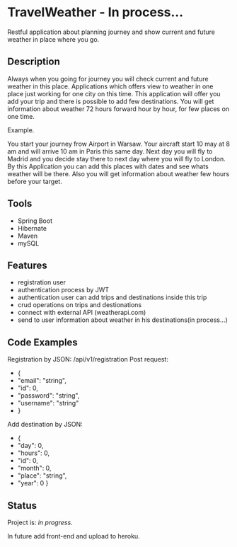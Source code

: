 # TravelWeather - In process...

Restful application about planning journey and show current and future weather in place where you go.


## Description
Always when you going for journey you will check current and future weather in this place. Applications which offers view to weather in one place just working for one city on this time. This application will offer you add your trip and there is possible to add few destinations. You will get information about weather 72 hours forward hour by hour, for few places on one time.

Example.

You start your journey frow Airport in Warsaw. Your aircraft start 10 may at 8 am and will arrive 10 am in Paris this same day. Next day you will fly to Madrid and you decide stay there to next day where you will fly to London. By this Application you can add this places with dates and see whats weather will be there. Also you will get information about weather few hours before your target.


## Tools
* Spring Boot
* Hibernate
* Maven
* mySQL

## Features

- registration user
- authentication process by JWT
- authentication user can add trips and destinations inside this trip
- crud operations on trips and destionations
- connect with external API (weatherapi.com)
- send to user information about weather in his destinations(in process...)

## Code Examples
Registration by JSON:
/api/v1/registration
Post request:
* {
*  "email": "string",
*  "id": 0,
*  "password": "string",
*  "username": "string"
* }

Add destination by JSON:
* {
*  "day": 0,
*  "hours": 0,
*  "id": 0,
*  "month": 0,
*  "place": "string",
*  "year": 0
}

## Status
Project is: _in progress_.

In future add front-end and upload to heroku.


